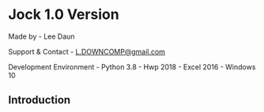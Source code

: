 # Jock 1.0 Version

Made by
	- Lee Daun

Support & Contact
	- L.DOWNCOMP@gmail.com

Development Environment
	- Python 3.8
	- Hwp 2018
	- Excel 2016
	- Windows 10

## Introduction
